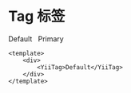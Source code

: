 # Tag 标签

<ClientOnly>
  <div class="demo-line">
    <YiiTag>Default</YiiTag>
    <YiiTag variant="primary" style="margin-inline-start:8px">Primary</YiiTag>
  </div>
</ClientOnly>

```vue
<template>
    <div>
        <YiiTag>Default</YiiTag>
    </div>
</template>
```
